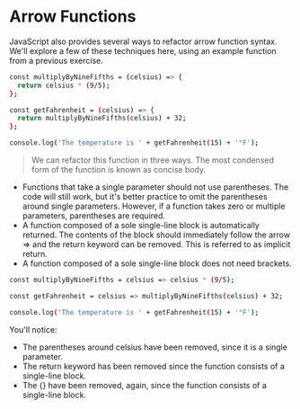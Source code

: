 # Arrow Functions

JavaScript also provides several ways to refactor arrow function syntax. We'll explore a few of these techniques here, using an example function from a previous exercise.

```bash
const multiplyByNineFifths = (celsius) => {
  return celsius * (9/5);
};

const getFahrenheit = (celsius) => {
  return multiplyByNineFifths(celsius) + 32;
};

console.log('The temperature is ' + getFahrenheit(15) + '°F');
```


> We can refactor this function in three ways. The most condensed form of the function is known as concise body.

- Functions that take a single parameter should not use parentheses. The code will still work, but it's better practice to omit the parentheses around single parameters. However, if a function takes zero or multiple parameters, parentheses are required.
- A function composed of a sole single-line block is automatically returned. The contents of the block should immediately follow the arrow => and the return keyword can be removed. This is referred to as implicit return.
- A function composed of a sole single-line block does not need brackets.

```bash
const multiplyByNineFifths = celsius => celsius * (9/5);

const getFahrenheit = celsius => multiplyByNineFifths(celsius) + 32;

console.log('The temperature is ' + getFahrenheit(15) + '°F');

```

You'll notice:

- The parentheses around celsius have been removed, since it is a single parameter.
- The return keyword has been removed since the function consists of a single-line block.
- The {} have been removed, again, since the function consists of a single-line block.
